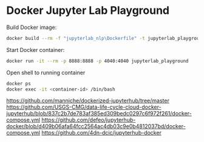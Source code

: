 # Docker Jupyter Lab Playground

Build Docker image:
```bash
docker build --rm -f "jupyterlab_nlp\Dockerfile" -t jupyterlab_playground:latest
```

Start Docker container:
```bash
docker run -it --rm -p 8888:8888 -p 4040:4040 jupyterlab_playground
```

Open shell to running container
```bash
docker ps
docker exec -it <container-id> /bin/bash
```

https://github.com/manniche/dockerized-jupyterhub/tree/master
https://github.com/USGS-CMG/data-life-cycle-cloud-docker-jupyterhub/blob/837c2b7de783af385ed309bedc0297c6f972f261/docker-compose.yml
https://github.com/defeo/jupyterhub-docker/blob/d409b06afa64fcc2564ac4db03c9e0b4812037bd/docker-compose.yml
https://github.com/4dn-dcic/jupyterhub-docker